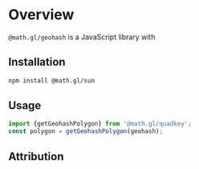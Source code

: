 # Overview

`@math.gl/geohash` is a JavaScript library with 

## Installation

```bash
npm install @math.gl/sun
```

## Usage

```js
import {getGeohashPolygon} from '@math.gl/quadkey';
const polygon = getGeohashPolygon(geohash);
```

## Attribution

